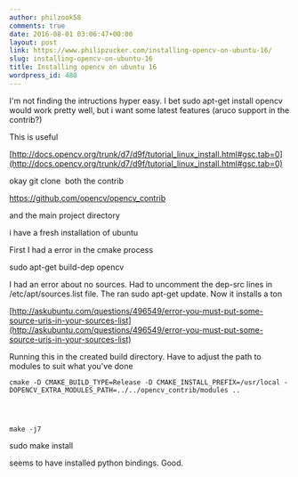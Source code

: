 ```yaml
---
author: philzook58
comments: true
date: 2016-08-01 03:06:47+00:00
layout: post
link: https://www.philipzucker.com/installing-opencv-on-ubuntu-16/
slug: installing-opencv-on-ubuntu-16
title: Installing opencv on ubuntu 16
wordpress_id: 480
---
```


I'm not finding the intructions hyper easy. I bet sudo apt-get install opencv would work pretty well, but i want some latest features (aruco support in the contrib?)

This is useful

[http://docs.opencv.org/trunk/d7/d9f/tutorial_linux_install.html#gsc.tab=0](http://docs.opencv.org/trunk/d7/d9f/tutorial_linux_install.html#gsc.tab=0)



okay git clone  both the contrib

https://github.com/opencv/opencv_contrib

and the main project directory

i have a fresh installation of ubuntu

First I had a error in the cmake process

sudo apt-get build-dep opencv

I had an error about no sources. Had to uncomment the dep-src lines in /etc/apt/sources.list file. The ran sudo apt-get update. Now it installs a ton

[http://askubuntu.com/questions/496549/error-you-must-put-some-source-uris-in-your-sources-list](http://askubuntu.com/questions/496549/error-you-must-put-some-source-uris-in-your-sources-list)

Running this in the created build directory. Have to adjust the path to modules to suit what you've done

    
    cmake -D CMAKE_BUILD_TYPE=Release -D CMAKE_INSTALL_PREFIX=/usr/local -DOPENCV_EXTRA_MODULES_PATH=../../opencv_contrib/modules ..



    
    make -j7


sudo make install



seems to have installed python bindings. Good.




